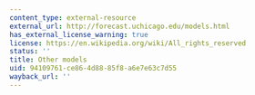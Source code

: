 ```yaml
---
content_type: external-resource
external_url: http://forecast.uchicago.edu/models.html
has_external_license_warning: true
license: https://en.wikipedia.org/wiki/All_rights_reserved
status: ''
title: Other models
uid: 94109761-ce86-4d88-85f8-a6e7e63c7d55
wayback_url: ''
---
```

